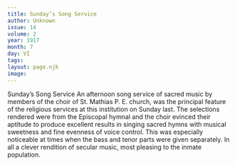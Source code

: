 ```yaml
---
title: Sunday’s Song Service
author: Unknown
issue: 14
volume: 2
year: 1917
month: 7
day: VI
tags:
layout: page.njk
image:
---
```

Sunday’s Song Service   An afternoon song service of sacred music by members of the choir of St. Mathias P. E. church, was the principal feature of the religious services at this institution on Sunday last.   The selections rendered were from the Episcopal hymnal and the choir evinced their aptitude to produce excellent results in singing sacred hymns with musical sweetness and fine evenness of voice control.   This was especially noticeable at times when the bass and tenor parts were given separately. In all a clever rendition of secular music, most pleasing to the inmate population.   


